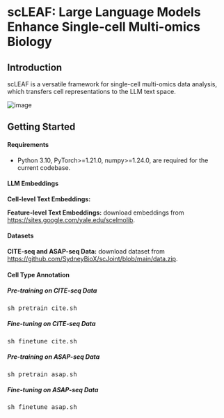 # scLEAF: Large Language Models Enhance Single-cell Multi-omics Biology

## Introduction
scLEAF is a versatile framework for single-cell multi-omics data analysis, which transfers cell representations to the LLM text space.

![image](https://github.com/zfkarl/scLEAF/blob/master/imgs/framework.png)

## Getting Started
#### Requirements
- Python 3.10, PyTorch>=1.21.0,  numpy>=1.24.0, are required for the current codebase.

#### LLM Embeddings
**Cell-level Text Embeddings:**

**Feature-level Text Embeddings:** download embeddings from https://sites.google.com/yale.edu/scelmolib.

#### Datasets
**CITE-seq and ASAP-seq Data:** download dataset from https://github.com/SydneyBioX/scJoint/blob/main/data.zip.

#### Cell Type Annotation 
##### Pre-training on CITE-seq Data 
<pre>sh pretrain_cite.sh </pre> 

##### Fine-tuning on CITE-seq Data 
<pre>sh finetune_cite.sh </pre> 

##### Pre-training on ASAP-seq Data 
<pre>sh pretrain_asap.sh </pre> 

##### Fine-tuning on ASAP-seq Data 
<pre>sh finetune_asap.sh </pre> 
